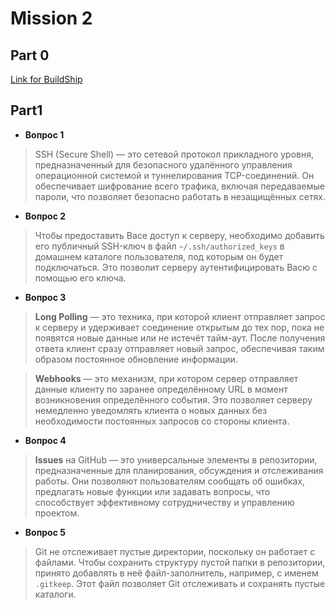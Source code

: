 # Mission 2

## Part 0

[Link for BuildShip](https://43geom.buildship.run/task2?question=tell+me+how+your+day+went)

## Part1

- **Вопрос 1**  
> SSH (Secure Shell) — это сетевой протокол прикладного уровня, предназначенный для безопасного удалённого управления операционной системой и туннелирования TCP-соединений. Он обеспечивает шифрование всего трафика, включая передаваемые пароли, что позволяет безопасно работать в незащищённых сетях.

- **Вопрос 2**  
> Чтобы предоставить Васе доступ к серверу, необходимо добавить его публичный SSH-ключ в файл `~/.ssh/authorized_keys` в домашнем каталоге пользователя, под которым он будет подключаться. Это позволит серверу аутентифицировать Васю с помощью его ключа.

- **Вопрос 3**  
> **Long Polling** — это техника, при которой клиент отправляет запрос к серверу и удерживает соединение открытым до тех пор, пока не появятся новые данные или не истечёт тайм-аут. После получения ответа клиент сразу отправляет новый запрос, обеспечивая таким образом постоянное обновление информации.

> **Webhooks** — это механизм, при котором сервер отправляет данные клиенту по заранее определённому URL в момент возникновения определённого события. Это позволяет серверу немедленно уведомлять клиента о новых данных без необходимости постоянных запросов со стороны клиента.

- **Вопрос 4**  
> **Issues** на GitHub — это универсальные элементы в репозитории, предназначенные для планирования, обсуждения и отслеживания работы. Они позволяют пользователям сообщать об ошибках, предлагать новые функции или задавать вопросы, что способствует эффективному сотрудничеству и управлению проектом.

- **Вопрос 5**  
> Git не отслеживает пустые директории, поскольку он работает с файлами. Чтобы сохранить структуру пустой папки в репозитории, принято добавлять в неё файл-заполнитель, например, с именем `.gitkeep`. Этот файл позволяет Git отслеживать и сохранять пустые каталоги.
